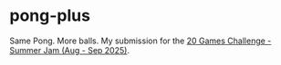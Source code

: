 # pong-plus
Same Pong. More balls. My submission for the [20 Games Challenge - Summer Jam (Aug - Sep 2025)](https://itch.io/jam/20-games-challenge-summer-jam).
